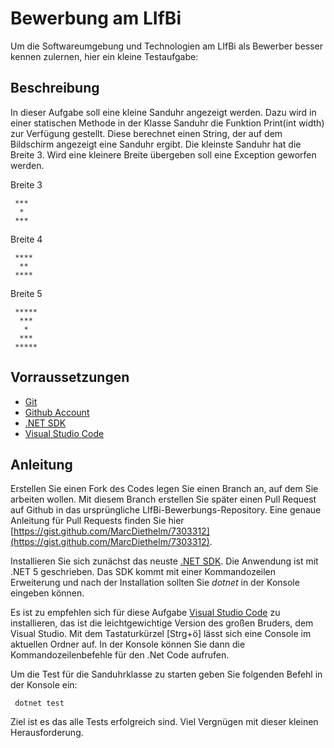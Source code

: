# Bewerbung am LIfBi
Um die Softwareumgebung und Technologien am LIfBi als Bewerber besser kennen zulernen, hier ein kleine Testaufgabe:

## Beschreibung
In dieser Aufgabe soll eine kleine Sanduhr angezeigt werden. Dazu wird in einer statischen Methode in der Klasse Sanduhr die Funktion Print(int width) zur Verfügung gestellt.
Diese berechnet einen String, der auf dem Bildschirm angezeigt eine Sanduhr ergibt. Die kleinste Sanduhr hat die Breite 3. Wird eine kleinere Breite übergeben soll eine Exception
geworfen werden.


Breite 3
````
 ***
  *
 ***
````

Breite 4 
````
 ****
  **
 ****
````

Breite 5
````
 *****
  ***
   *
  ***
 *****
````

## Vorraussetzungen
- [Git](https://git-scm.com/)
- [Github Account](https://github.com)
- [.NET SDK](https://dotnet.microsoft.com/download/dotnet/5.0)
- [Visual Studio Code](https://code.visualstudio.com/)

## Anleitung
Erstellen Sie einen Fork des Codes legen Sie einen Branch an, auf dem Sie arbeiten wollen. Mit diesem Branch erstellen Sie später einen Pull Request auf Github in das ursprüngliche LIfBi-Bewerbungs-Repository. Eine genaue Anleitung für Pull Requests finden Sie hier [https://gist.github.com/MarcDiethelm/7303312](https://gist.github.com/MarcDiethelm/7303312).
 
Installieren Sie sich zunächst das neuste [.NET SDK](https://dotnet.microsoft.com/download/dotnet/5.0). Die Anwendung ist mit .NET 5 geschrieben. 
Das SDK kommt mit einer Kommandozeilen Erweiterung und nach der Installation sollten Sie *dotnet* in der Konsole eingeben können.

Es ist zu empfehlen sich für diese Aufgabe [Visual Studio Code](https://code.visualstudio.com/) zu installieren, das ist die leichtgewichtige Version des großen Bruders, dem Visual Studio. Mit dem Tastaturkürzel [Strg+ö] lässt sich eine Console im aktuellen Ordner auf. In der Konsole können Sie dann die Kommandozeilenbefehle für den .Net Code aufrufen. 


Um die Test für die Sanduhrklasse zu starten geben Sie folgenden Befehl in der Konsole ein:
````
 dotnet test
````

Ziel ist es das alle Tests erfolgreich sind. Viel Vergnügen mit dieser kleinen Herausforderung.